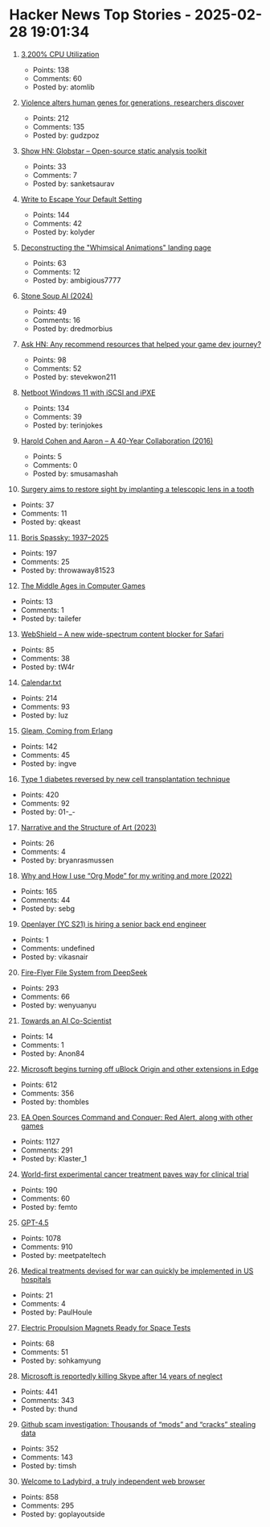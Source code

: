 # Hacker News Top Stories - 2025-02-28 19:01:34

1. [3,200% CPU Utilization](https://josephmate.github.io/2025-02-26-3200p-cpu-util/)
   - Points: 138
   - Comments: 60
   - Posted by: atomlib

2. [Violence alters human genes for generations, researchers discover](https://news.ufl.edu/2025/02/syrian-violence-epigenetics/)
   - Points: 212
   - Comments: 135
   - Posted by: gudzpoz

3. [Show HN: Globstar – Open-source static analysis toolkit](undefined)
   - Points: 33
   - Comments: 7
   - Posted by: sanketsaurav

4. [Write to Escape Your Default Setting](https://kupajo.com/write-to-escape-your-default-setting/)
   - Points: 144
   - Comments: 42
   - Posted by: kolyder

5. [Deconstructing the "Whimsical Animations" landing page](https://www.joshwcomeau.com/blog/whimsical-animations/)
   - Points: 63
   - Comments: 12
   - Posted by: ambigious7777

6. [Stone Soup AI (2024)](https://simons.berkeley.edu/news/stone-soup-ai)
   - Points: 49
   - Comments: 16
   - Posted by: dredmorbius

7. [Ask HN: Any recommend resources that helped your game dev journey?](undefined)
   - Points: 98
   - Comments: 52
   - Posted by: stevekwon211

8. [Netboot Windows 11 with iSCSI and iPXE](https://terinstock.com/post/2025/02/Netboot-Windows-11-with-iSCSI-and-iPXE/)
   - Points: 134
   - Comments: 39
   - Posted by: terinjokes

9. [Harold Cohen and Aaron – A 40-Year Collaboration (2016)](https://computerhistory.org/blog/harold-cohen-and-aaron-a-40-year-collaboration/)
   - Points: 5
   - Comments: 0
   - Posted by: smusamashah

10. [Surgery aims to restore sight by implanting a telescopic lens in a tooth](https://www.cbc.ca/radio/asithappens/tooth-in-eye-surgery-canada-1.7470626)
   - Points: 37
   - Comments: 11
   - Posted by: qkeast

11. [Boris Spassky: 1937–2025](https://en.chessbase.com/post/boris-spassky-1937-2025)
   - Points: 197
   - Comments: 25
   - Posted by: throwaway81523

12. [The Middle Ages in Computer Games](https://www.medievalists.net/2025/02/new-medieval-books-the-middle-ages-in-computer-games/)
   - Points: 13
   - Comments: 1
   - Posted by: tailefer

13. [WebShield – A new wide-spectrum content blocker for Safari](https://github.com/arjpar/WebShield)
   - Points: 85
   - Comments: 38
   - Posted by: tW4r

14. [Calendar.txt](https://terokarvinen.com/2021/calendar-txt/)
   - Points: 214
   - Comments: 93
   - Posted by: Iuz

15. [Gleam, Coming from Erlang](https://olano.dev/blog/gleam-coming-from-erlang/)
   - Points: 142
   - Comments: 45
   - Posted by: ingve

16. [Type 1 diabetes reversed by new cell transplantation technique](https://newatlas.com/diabetes/islet-transplantation-type-1-diabetes/)
   - Points: 420
   - Comments: 92
   - Posted by: 01-_-

17. [Narrative and the Structure of Art (2023)](https://medium.com/luminasticity/narrative-and-the-structure-of-art-1ffbdfe2aece)
   - Points: 26
   - Comments: 4
   - Posted by: bryanrasmussen

18. [Why and How I use “Org Mode” for my writing and more (2022)](https://www.evalapply.org/posts/why-and-how-i-use-org-mode/index.html)
   - Points: 165
   - Comments: 44
   - Posted by: sebg

19. [Openlayer (YC S21) is hiring a senior back end engineer](https://www.ycombinator.com/companies/openlayer/jobs/yIE9WI3-senior-backend-engineer)
   - Points: 1
   - Comments: undefined
   - Posted by: vikasnair

20. [Fire-Flyer File System from DeepSeek](https://github.com/deepseek-ai/3FS)
   - Points: 293
   - Comments: 66
   - Posted by: wenyuanyu

21. [Towards an AI Co-Scientist](https://arxiv.org/abs/2502.18864)
   - Points: 14
   - Comments: 1
   - Posted by: Anon84

22. [Microsoft begins turning off uBlock Origin and other extensions in Edge](https://www.neowin.net/news/microsoft-begins-turning-off-ublock-origin-and-other-extensions-in-edge/)
   - Points: 612
   - Comments: 356
   - Posted by: thombles

23. [EA Open Sources Command and Conquer: Red Alert, along with other games](https://github.com/electronicarts/CnC_Red_Alert)
   - Points: 1127
   - Comments: 291
   - Posted by: Klaster_1

24. [World-first experimental cancer treatment paves way for clinical trial](https://www.wehi.edu.au/news/world-first-experimental-cancer-treatment-paves-way-for-clinical-trial/)
   - Points: 190
   - Comments: 60
   - Posted by: femto

25. [GPT-4.5](https://openai.com/index/introducing-gpt-4-5/)
   - Points: 1078
   - Comments: 910
   - Posted by: meetpateltech

26. [Medical treatments devised for war can quickly be implemented in US hospitals](https://theconversation.com/how-medical-treatments-devised-for-war-can-quickly-be-implemented-in-us-hospitals-to-save-lives-247752)
   - Points: 21
   - Comments: 4
   - Posted by: PaulHoule

27. [Electric Propulsion Magnets Ready for Space Tests](https://spectrum.ieee.org/electric-propulsion-thruster)
   - Points: 68
   - Comments: 51
   - Posted by: sohkamyung

28. [Microsoft is reportedly killing Skype after 14 years of neglect](https://www.windowscentral.com/microsoft/microsoft-is-reportedly-killing-skype-after-14-years-of-neglect)
   - Points: 441
   - Comments: 343
   - Posted by: thund

29. [Github scam investigation: Thousands of “mods” and “cracks” stealing data](https://timsh.org/github-scam-investigation-thousands-of-mods-and-cracks-stealing-your-data/)
   - Points: 352
   - Comments: 143
   - Posted by: timsh

30. [Welcome to Ladybird, a truly independent web browser](https://github.com/LadybirdBrowser/ladybird)
   - Points: 858
   - Comments: 295
   - Posted by: goplayoutside

